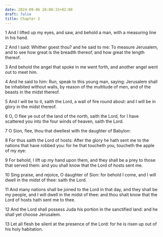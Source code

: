```yaml
---
date: 2024-09-06 20:00:33+02:00
draft: false
title: Chapter 2
---
```




1 And I lifted up my eyes, and saw, and behold a man, with a measuring line in his hand.

2 And I said: Whither goest thou? and he said to me: To measure Jerusalem, and to see how great is the breadth thereof, and how great the length thereof.

3 And behold the angel that spoke in me went forth, and another angel went out to meet him.

4 And he said to him: Run, speak to this young man, saying: Jerusalem shall be inhabited without walls, by reason of the multitude of men, and of the beasts in the midst thereof.

5 And I will be to it, saith the Lord, a wall of fire round about: and I will be in glory in the midst thereof.

6 O, O flee ye out of the land of the north, saith the Lord, for I have scattered you into the four winds of heaven, saith the Lord.

7 O Sion, flee, thou that dwellest with the daughter of Babylon:

8 For thus saith the Lord of hosts: After the glory he hath sent me to the nations that have robbed you: for he that toucheth you, toucheth the apple of my eye:

9 For behold, I lift up my hand upon them, and they shall be a prey to those that served them: and you shall know that the Lord of hosts sent me.

10 Sing praise, and rejoice, O daughter of Sion: for behold I come, and I will dwell in the midst of thee: saith the Lord.

11 And many nations shall be joined to the Lord in that day, and they shall be my people, and I will dwell in the midst of thee: and thou shalt know that the Lord of hosts hath sent me to thee.

12 And the Lord shall possess Juda his portion in the sanctified land: and he shall yet choose Jerusalem.

13 Let all flesh be silent at the presence of the Lord: for he is risen up out of his holy habitation.

